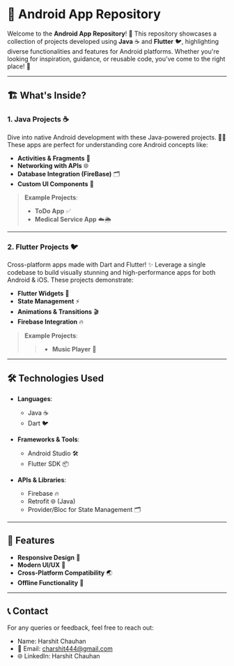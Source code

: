 # 📱 Android App Repository

Welcome to the **Android App Repository**! 🚀 This repository showcases a collection of projects developed using **Java** ☕ and **Flutter** 🐦, highlighting diverse functionalities and features for Android platforms. Whether you're looking for inspiration, guidance, or reusable code, you've come to the right place! 🎉

---

## 🏗️ What's Inside?

### 1. **Java Projects** ☕
Dive into native Android development with these Java-powered projects. 🧑‍💻 These apps are perfect for understanding core Android concepts like:  
- **Activities & Fragments** 📜  
- **Networking with APIs** 🌐  
- **Database Integration (FireBase)** 🗂️  
- **Custom UI Components** 🎨  

> **Example Projects**:  
> - **ToDo App** ✅  
> - **Medical Service App** ☁️🌦️  
  

---

### 2. **Flutter Projects** 🐦
Cross-platform apps made with Dart and Flutter! ✨ Leverage a single codebase to build visually stunning and high-performance apps for both Android & iOS. These projects demonstrate:  
- **Flutter Widgets** 🧩  
- **State Management** ⚡  
- **Animations & Transitions** 🎬  
- **Firebase Integration** 🔥  

> **Example Projects**:  
>> - **Music Player** 🎵 

---

## 🛠️ Technologies Used

- **Languages**:  
  - Java ☕  
  - Dart 🐦  

- **Frameworks & Tools**:  
  - Android Studio 🛠️   
  - Flutter SDK 📦  

- **APIs & Libraries**:  
  - Firebase 🔥  
  - Retrofit 🌐 (Java)  
  - Provider/Bloc for State Management 🗂️  

---

## 🎯 Features

- **Responsive Design** 📱  
- **Modern UI/UX** 🎨  
- **Cross-Platform Compatibility** 🌏  
- **Offline Functionality** 🔌  

---

## 📞 Contact
For any queries or feedback, feel free to reach out:

- Name: Harshit Chauhan
- 📧 Email: charshit444@gmail.com
- 🌐 LinkedIn: Harshit Chauhan

